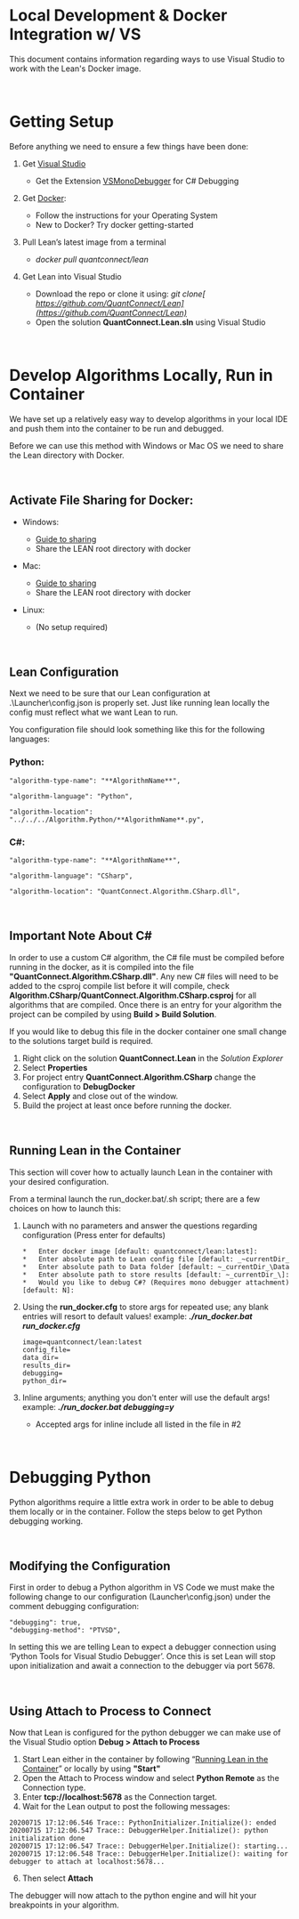 <h1>Local Development & Docker Integration w/ VS</h1>


This document contains information regarding ways to use Visual Studio to work with the Lean's Docker image.


<br />

<h1>Getting Setup</h1>


Before anything we need to ensure a few things have been done:


1. Get [Visual Studio](https://code.visualstudio.com/download)
    *   Get the Extension [VSMonoDebugger](https://marketplace.visualstudio.com/items?itemName=GordianDotNet.VSMonoDebugger0d62) for C# Debugging

2. Get [Docker](https://docs.docker.com/get-docker/):
    *   Follow the instructions for your Operating System
    *   New to Docker? Try docker getting-started


3. Pull Lean’s latest image from a terminal
    *   _docker pull quantconnect/lean_

4. Get Lean into Visual Studio
    *   Download the repo or clone it using: _git clone[ https://github.com/QuantConnect/Lean](https://github.com/QuantConnect/Lean)_
    *   Open the solution **QuantConnect.Lean.sln** using Visual Studio


<br />

<h1>Develop Algorithms Locally, Run in Container</h1>


We have set up a relatively easy way to develop algorithms in your local IDE and push them into the container to be run and debugged. 

Before we can use this method with Windows or Mac OS we need to share the Lean directory with Docker.

<br />

<h2>Activate File Sharing for Docker:</h2>

*   Windows: 
    *   [Guide to sharing](https://docs.docker.com/docker-for-windows/#file-sharing)
    *   Share the LEAN root directory with docker
  
*   Mac:
    *   [Guide to sharing](https://docs.docker.com/docker-for-mac/#file-sharing)
    *   Share the LEAN root directory with docker

*   Linux:
    *    (No setup required)

<br />

<h2>Lean Configuration</h2>
Next we need to be sure that our Lean configuration at .\Launcher\config.json is properly set. Just like running lean locally the config must reflect what we want Lean to run.

You configuration file should look something like this for the following languages:

<h3>Python:</h3>

    "algorithm-type-name": "**AlgorithmName**",

    "algorithm-language": "Python",

    "algorithm-location": "../../../Algorithm.Python/**AlgorithmName**.py",

<h3>C#:</h3>

    "algorithm-type-name": "**AlgorithmName**",

    "algorithm-language": "CSharp",

    "algorithm-location": "QuantConnect.Algorithm.CSharp.dll",

<br />

<h2>Important Note About C#</h2>

In order to use a custom C# algorithm, the C# file must be compiled before running in the docker, as it is compiled into the file **"QuantConnect.Algorithm.CSharp.dll"**. Any new C# files will need to be added to the csproj compile list before it will compile, check **Algorithm.CSharp/QuantConnect.Algorithm.CSharp.csproj** for all algorithms that are compiled. Once there is an entry for your algorithm the project can be compiled by using  **Build > Build Solution**.

If you would like to debug this file in the docker container one small change to the solutions target build is required.
1. Right click on the solution **QuantConnect.Lean** in the _Solution Explorer_
2. Select **Properties**
3. For project entry **QuantConnect.Algorithm.CSharp** change the configuration to **DebugDocker**
4. Select **Apply** and close out of the window.
5. Build the project at least once before running the docker.

<br />

<h2>Running Lean in the Container</h2>

This section will cover how to actually launch Lean in the container with your desired configuration.

From a terminal launch the run_docker.bat/.sh script; there are a few choices on how to launch this:
 1. Launch with no parameters and answer the questions regarding configuration (Press enter for defaults)
   
        *   Enter docker image [default: quantconnect/lean:latest]:
        *   Enter absolute path to Lean config file [default: _~currentDir_\Launcher\config.json]:
        *   Enter absolute path to Data folder [default: ~_currentDir_\Data\]:
        *   Enter absolute path to store results [default: ~_currentDir_\]:
        *   Would you like to debug C#? (Requires mono debugger attachment) [default: N]:

 2. Using the **run_docker.cfg** to store args for repeated use; any blank entries will resort to default values! example: **_./run_docker.bat run_docker.cfg_**
  
        image=quantconnect/lean:latest
        config_file=
        data_dir=
        results_dir=
        debugging=
        python_dir=

 3. Inline arguments; anything you don't enter will use the default args! example: **_./run_docker.bat debugging=y_** 
      *    Accepted args for inline include all listed in the file in #2

<br />

<h1>Debugging Python</h1>

Python algorithms require a little extra work in order to be able to debug them locally or in the container. Follow the steps below to get Python debugging working.

<br />

<h2>Modifying the Configuration</h2>

First in order to debug a Python algorithm in VS Code we must make the following change to our configuration (Launcher\config.json) under the comment debugging configuration:

    "debugging": true,
    "debugging-method": "PTVSD",

In setting this we are telling Lean to expect a debugger connection using ‘Python Tools for Visual Studio Debugger’. Once this is set Lean will stop upon initialization and await a connection to the debugger via port 5678.

<br />

<h2>Using Attach to Process to Connect</h2>

Now that Lean is configured for the python debugger we can make use of the Visual Studio option **Debug > Attach to Process**

1.  Start Lean either in the container by following “[Running Lean in the Container](#Running-Lean-in-the-Container)” or locally by using **"Start"**
2.  Open the Attach to Process window and select **Python Remote** as the Connection type.
3.  Enter **tcp://localhost:5678** as the Connection target.
4.  Wait for the Lean output to post the following messages:
 ```
20200715 17:12:06.546 Trace:: PythonInitializer.Initialize(): ended
20200715 17:12:06.547 Trace:: DebuggerHelper.Initialize(): python initialization done
20200715 17:12:06.547 Trace:: DebuggerHelper.Initialize(): starting...
20200715 17:12:06.548 Trace:: DebuggerHelper.Initialize(): waiting for debugger to attach at localhost:5678...
```
6.  Then select **Attach**

The debugger will now attach to the python engine and will hit your breakpoints in your algorithm.